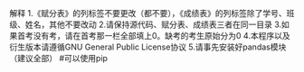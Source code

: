 解释
1.《赋分表》的列标签不要更改（都不要），《成绩表》的列标签除了学号、班级、姓名，其他不要改动
2.请保持源代码、赋分表、成绩表三者在同一目录
3.如果首考没有考，请在首考那一栏全部填上0。缺考的考生原始分为0
4.本程序以及衍生版本请遵循GNU General Public License协议
5.请事先安装好pandas模块（建议全部）
#可以使用pip
